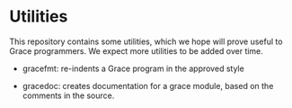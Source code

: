 # Utilities

This repository contains some utilities, which we hope 
will prove useful to Grace programmers.  We expect more utilities to
be added over time.

 - gracefmt:  re-indents a Grace program in the approved style

 - gracedoc:  creates documentation for a grace module, based on the comments in the source.
